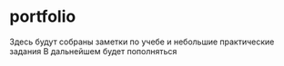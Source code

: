 # portfolio
Здесь будут собраны заметки по учебе и небольшие практические задания
В дальнейшем будет пополняться
